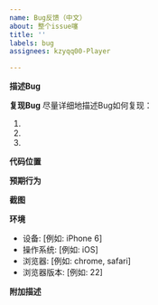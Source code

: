 ```yaml
---
name: Bug反馈（中文）
about: 整个issue噻
title: ''
labels: bug
assignees: kzyqq00-Player

---
```


**描述Bug**
<!-- 简单描述一下Bug -->

**复现Bug**
尽量详细地描述Bug如何复现：
<!-- 如果这个Bug是概率型的且你无法判断跟你之前做了什么有什么关系，可以跳过这一步。不过如果你跳过了这一步而且你不会看代码，那么这个issue很可能被close。-->
1. 
2. 
3. 

**代码位置**
<!-- 如果你能看懂代码那请大概把Bug出现的代码位置贴这，如果你看不懂代码的话把这段删掉 -->

**预期行为**

**截图**
<!-- 如果你有截图给我贴这 -->

**环境**
 - 设备: [例如: iPhone 6] <!-- 如果你用的是电脑请忽略并删除这一段 -->
 - 操作系统: [例如: iOS]
 - 浏览器: [例如: chrome, safari]
 - 浏览器版本: [例如: 22]

**附加描述**
<!-- 你的键盘估计要废了 -->
